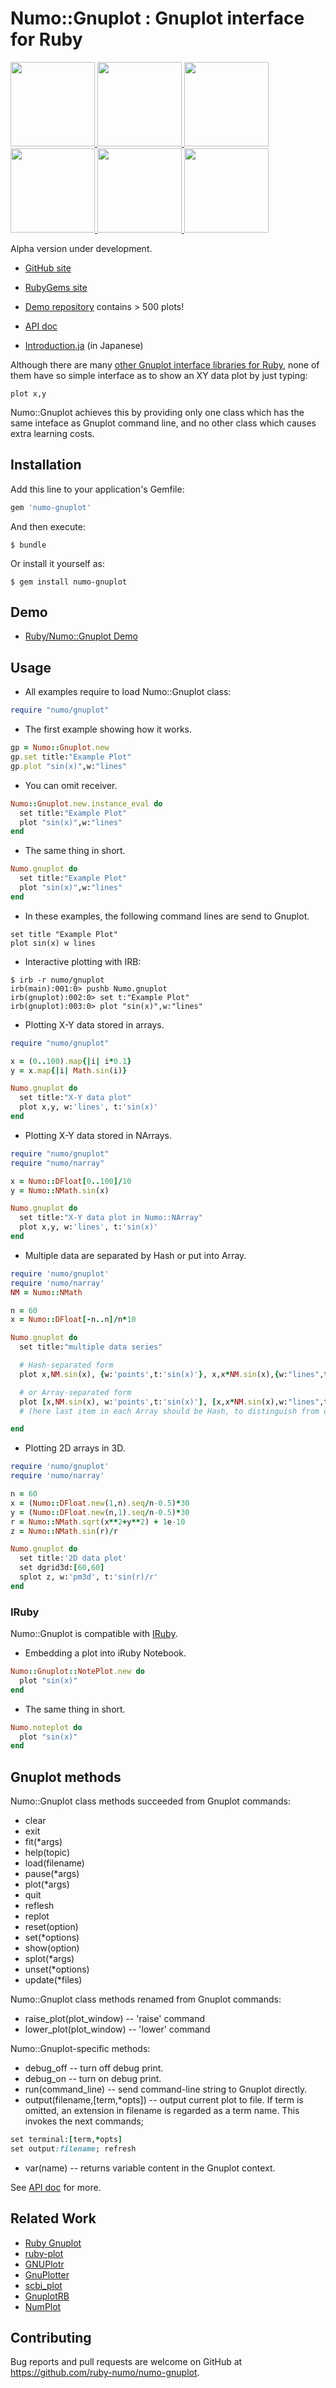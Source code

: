 # Numo::Gnuplot : Gnuplot interface for Ruby

<div class="row">
<a href=https://github.com/ruby-numo/numo-gnuplot-demo/blob/master/gnuplot/md/006histograms/README.md>
<img src="https://raw.githubusercontent.com/ruby-numo/numo-gnuplot-demo/master/gnuplot/md/006histograms/image/006.png" height="135" width="135">
</a>
<a href=https://github.com/ruby-numo/numo-gnuplot-demo/blob/master/gnuplot/md/501rainbow/README.md>
<img src="https://raw.githubusercontent.com/ruby-numo/numo-gnuplot-demo/master/gnuplot/md/501rainbow/image/002.png" height="135" width="135">
</a>
<a href=https://github.com/ruby-numo/numo-gnuplot-demo/blob/master/gnuplot/md/603finance/README.md>
<img src="https://raw.githubusercontent.com/ruby-numo/numo-gnuplot-demo/master/gnuplot/md/603finance/image/013.png" height="135" width="135">
</a>
<a href=https://github.com/ruby-numo/numo-gnuplot-demo/blob/master/gnuplot/md/502rgb_variable/README.md>
<img src="https://raw.githubusercontent.com/ruby-numo/numo-gnuplot-demo/master/gnuplot/md/502rgb_variable/image/006.png" height="135" width="135">
</a>
<a href=https://github.com/ruby-numo/numo-gnuplot-demo/blob/master/gnuplot/md/207hidden2/README.md>
<img src="https://raw.githubusercontent.com/ruby-numo/numo-gnuplot-demo/master/gnuplot/md/207hidden2/image/001.png" height="135" width="135">
</a>
<a href=https://github.com/ruby-numo/numo-gnuplot-demo/blob/master/gnuplot/md/905transparent_solids/README.md>
<img src="https://raw.githubusercontent.com/ruby-numo/numo-gnuplot-demo/master/gnuplot/md/905transparent_solids/image/002.png" height="135" width="135">
</a>
</div>

Alpha version under development.

* [GitHub site](https://github.com/ruby-numo/numo-gnuplot)
* [RubyGems site](https://rubygems.org/gems/numo-gnuplot)
* [Demo repository](https://github.com/ruby-numo/numo-gnuplot-demo) contains > 500 plots!

* [API doc](http://www.rubydoc.info/gems/numo-gnuplot/Numo/Gnuplot)
* [Introduction.ja](https://github.com/ruby-numo/numo-gnuplot/wiki/Introduction.ja) (in Japanese)

Although there are many [other Gnuplot interface libraries for Ruby](https://github.com/ruby-numo/numo-gnuplot#related-work),
none of them have so simple interface as to show an XY data plot by just typing:

    plot x,y

Numo::Gnuplot achieves this by providing only one class which has
the same inteface as Gnuplot command line, and no other class which
causes extra learning costs.

## Installation

Add this line to your application's Gemfile:

```ruby
gem 'numo-gnuplot'
```

And then execute:

    $ bundle

Or install it yourself as:

    $ gem install numo-gnuplot

## Demo

* [Ruby/Numo::Gnuplot Demo](https://github.com/ruby-numo/numo-gnuplot-demo)

## Usage

* All examples require to load Numo::Gnuplot class:

```ruby
require "numo/gnuplot"
```

* The first example showing how it works.

```ruby
gp = Numo::Gnuplot.new
gp.set title:"Example Plot"
gp.plot "sin(x)",w:"lines"
```

* You can omit receiver.

```ruby
Numo::Gnuplot.new.instance_eval do
  set title:"Example Plot"
  plot "sin(x)",w:"lines"
end
```

* The same thing in short.

```ruby
Numo.gnuplot do
  set title:"Example Plot"
  plot "sin(x)",w:"lines"
end
```

* In these examples, the following command lines are send to Gnuplot.

```
set title "Example Plot"
plot sin(x) w lines
```

* Interactive plotting with IRB:

```
$ irb -r numo/gnuplot
irb(main):001:0> pushb Numo.gnuplot
irb(gnuplot):002:0> set t:"Example Plot"
irb(gnuplot):003:0> plot "sin(x)",w:"lines"
```

* Plotting X-Y data stored in arrays.

```ruby
require "numo/gnuplot"

x = (0..100).map{|i| i*0.1}
y = x.map{|i| Math.sin(i)}

Numo.gnuplot do
  set title:"X-Y data plot"
  plot x,y, w:'lines', t:'sin(x)'
end
```

* Plotting X-Y data stored in NArrays.

```ruby
require "numo/gnuplot"
require "numo/narray"

x = Numo::DFloat[0..100]/10
y = Numo::NMath.sin(x)

Numo.gnuplot do
  set title:"X-Y data plot in Numo::NArray"
  plot x,y, w:'lines', t:'sin(x)'
end
```

* Multiple data are separated by Hash or put into Array.

```ruby
require 'numo/gnuplot'
require 'numo/narray'
NM = Numo::NMath

n = 60
x = Numo::DFloat[-n..n]/n*10

Numo.gnuplot do
  set title:"multiple data series"

  # Hash-separated form
  plot x,NM.sin(x), {w:'points',t:'sin(x)'}, x,x*NM.sin(x),{w:"lines",t:'x*sin(x)'}

  # or Array-separated form
  plot [x,NM.sin(x), w:'points',t:'sin(x)'], [x,x*NM.sin(x),w:"lines",t:'x*sin(x)']
  # (here last item in each Array should be Hash, to distinguish from data array)

end
```

* Plotting 2D arrays in 3D.

```ruby
require 'numo/gnuplot'
require 'numo/narray'

n = 60
x = (Numo::DFloat.new(1,n).seq/n-0.5)*30
y = (Numo::DFloat.new(n,1).seq/n-0.5)*30
r = Numo::NMath.sqrt(x**2+y**2) + 1e-10
z = Numo::NMath.sin(r)/r

Numo.gnuplot do
  set title:'2D data plot'
  set dgrid3d:[60,60]
  splot z, w:'pm3d', t:'sin(r)/r'
end
```

### IRuby
Numo::Gnuplot is compatible with [IRuby](https://github.com/SciRuby/iruby/).

* Embedding a plot into iRuby Notebook.

```ruby
Numo::Gnuplot::NotePlot.new do
  plot "sin(x)"
end
```

* The same thing in short.

```ruby
Numo.noteplot do
  plot "sin(x)"
end
```

## Gnuplot methods

Numo::Gnuplot class methods succeeded from Gnuplot commands:

* clear
* exit
* fit(*args)
* help(topic)
* load(filename)
* pause(*args)
* plot(*args)
* quit
* reflesh
* replot
* reset(option)
* set(*options)
* show(option)
* splot(*args)
* unset(*options)
* update(*files)

Numo::Gnuplot class methods renamed from Gnuplot commands:

* raise_plot(plot_window) -- 'raise' command
* lower_plot(plot_window) -- 'lower' command

Numo::Gnuplot-specific methods:

* debug_off  -- turn off debug print.
* debug_on  -- turn on debug print.
* run(command_line) -- send command-line string to Gnuplot directly.
* output(filename,[term,*opts]) -- output current plot to file. If term is omitted, an extension in filename is regarded as a term name. This invokes the next commands;
```ruby
set terminal:[term,*opts]
set output:filename; refresh
```
* var(name) -- returns variable content in the Gnuplot context.

See [API doc](http://www.rubydoc.info/gems/numo-gnuplot/Numo/Gnuplot) for more.

## Related Work

* [Ruby Gnuplot](https://github.com/rdp/ruby_gnuplot)
* [ruby-plot](https://github.com/davor/ruby-plot)
* [GNUPlotr](https://github.com/pbosetti/gnuplotr)
* [GnuPlotter](https://github.com/maasha/gnuplotter)
* [scbi_plot](https://rubygems.org/gems/scbi_plot)
* [GnuplotRB](https://github.com/dilcom/gnuplotrb)
* [NumPlot](https://rubygems.org/gems/numplot)

## Contributing

Bug reports and pull requests are welcome on GitHub at
https://github.com/ruby-numo/numo-gnuplot.
